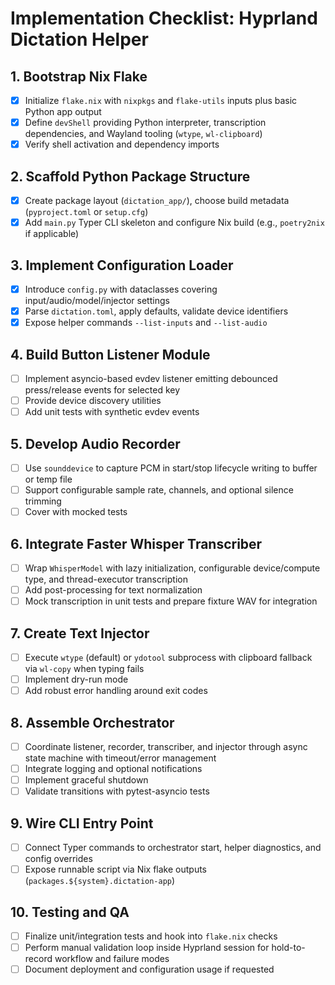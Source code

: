 # Implementation Checklist: Hyprland Dictation Helper

## 1. Bootstrap Nix Flake
- [x] Initialize `flake.nix` with `nixpkgs` and `flake-utils` inputs plus basic Python app output
- [x] Define `devShell` providing Python interpreter, transcription dependencies, and Wayland tooling (`wtype`, `wl-clipboard`)
- [x] Verify shell activation and dependency imports

## 2. Scaffold Python Package Structure
- [x] Create package layout (`dictation_app/`), choose build metadata (`pyproject.toml` or `setup.cfg`)
- [x] Add `main.py` Typer CLI skeleton and configure Nix build (e.g., `poetry2nix` if applicable)

## 3. Implement Configuration Loader
- [x] Introduce `config.py` with dataclasses covering input/audio/model/injector settings
- [x] Parse `dictation.toml`, apply defaults, validate device identifiers
- [x] Expose helper commands `--list-inputs` and `--list-audio`

## 4. Build Button Listener Module
- [ ] Implement asyncio-based evdev listener emitting debounced press/release events for selected key
- [ ] Provide device discovery utilities
- [ ] Add unit tests with synthetic evdev events

## 5. Develop Audio Recorder
- [ ] Use `sounddevice` to capture PCM in start/stop lifecycle writing to buffer or temp file
- [ ] Support configurable sample rate, channels, and optional silence trimming
- [ ] Cover with mocked tests

## 6. Integrate Faster Whisper Transcriber
- [ ] Wrap `WhisperModel` with lazy initialization, configurable device/compute type, and thread-executor transcription
- [ ] Add post-processing for text normalization
- [ ] Mock transcription in unit tests and prepare fixture WAV for integration

## 7. Create Text Injector
- [ ] Execute `wtype` (default) or `ydotool` subprocess with clipboard fallback via `wl-copy` when typing fails
- [ ] Implement dry-run mode
- [ ] Add robust error handling around exit codes

## 8. Assemble Orchestrator
- [ ] Coordinate listener, recorder, transcriber, and injector through async state machine with timeout/error management
- [ ] Integrate logging and optional notifications
- [ ] Implement graceful shutdown
- [ ] Validate transitions with pytest-asyncio tests

## 9. Wire CLI Entry Point
- [ ] Connect Typer commands to orchestrator start, helper diagnostics, and config overrides
- [ ] Expose runnable script via Nix flake outputs (`packages.${system}.dictation-app`)

## 10. Testing and QA
- [ ] Finalize unit/integration tests and hook into `flake.nix` checks
- [ ] Perform manual validation loop inside Hyprland session for hold-to-record workflow and failure modes
- [ ] Document deployment and configuration usage if requested
